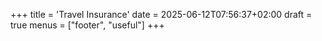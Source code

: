 +++
title = 'Travel Insurance'
date = 2025-06-12T07:56:37+02:00
draft = true
menus = ["footer", "useful"]
+++
